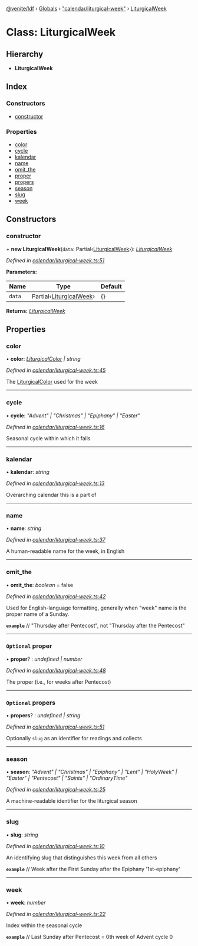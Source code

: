 [@venite/ldf](../README.md) › [Globals](../globals.md) › ["calendar/liturgical-week"](../modules/_calendar_liturgical_week_.md) › [LiturgicalWeek](_calendar_liturgical_week_.liturgicalweek.md)

# Class: LiturgicalWeek

## Hierarchy

* **LiturgicalWeek**

## Index

### Constructors

* [constructor](_calendar_liturgical_week_.liturgicalweek.md#constructor)

### Properties

* [color](_calendar_liturgical_week_.liturgicalweek.md#color)
* [cycle](_calendar_liturgical_week_.liturgicalweek.md#cycle)
* [kalendar](_calendar_liturgical_week_.liturgicalweek.md#kalendar)
* [name](_calendar_liturgical_week_.liturgicalweek.md#name)
* [omit_the](_calendar_liturgical_week_.liturgicalweek.md#omit_the)
* [proper](_calendar_liturgical_week_.liturgicalweek.md#optional-proper)
* [propers](_calendar_liturgical_week_.liturgicalweek.md#optional-propers)
* [season](_calendar_liturgical_week_.liturgicalweek.md#season)
* [slug](_calendar_liturgical_week_.liturgicalweek.md#slug)
* [week](_calendar_liturgical_week_.liturgicalweek.md#week)

## Constructors

###  constructor

\+ **new LiturgicalWeek**(`data`: Partial‹[LiturgicalWeek](_calendar_liturgical_week_.liturgicalweek.md)›): *[LiturgicalWeek](_calendar_liturgical_week_.liturgicalweek.md)*

*Defined in [calendar/liturgical-week.ts:51](https://github.com/gbj/venite/blob/42830fa/ldf/src/calendar/liturgical-week.ts#L51)*

**Parameters:**

Name | Type | Default |
------ | ------ | ------ |
`data` | Partial‹[LiturgicalWeek](_calendar_liturgical_week_.liturgicalweek.md)› | {} |

**Returns:** *[LiturgicalWeek](_calendar_liturgical_week_.liturgicalweek.md)*

## Properties

###  color

• **color**: *[LiturgicalColor](_calendar_liturgical_color_.liturgicalcolor.md) | string*

*Defined in [calendar/liturgical-week.ts:45](https://github.com/gbj/venite/blob/42830fa/ldf/src/calendar/liturgical-week.ts#L45)*

The [LiturgicalColor](_calendar_liturgical_color_.liturgicalcolor.md) used for the week

___

###  cycle

• **cycle**: *"Advent" | "Christmas" | "Epiphany" | "Easter"*

*Defined in [calendar/liturgical-week.ts:16](https://github.com/gbj/venite/blob/42830fa/ldf/src/calendar/liturgical-week.ts#L16)*

Seasonal cycle within which it falls

___

###  kalendar

• **kalendar**: *string*

*Defined in [calendar/liturgical-week.ts:13](https://github.com/gbj/venite/blob/42830fa/ldf/src/calendar/liturgical-week.ts#L13)*

Overarching calendar this is a part of

___

###  name

• **name**: *string*

*Defined in [calendar/liturgical-week.ts:37](https://github.com/gbj/venite/blob/42830fa/ldf/src/calendar/liturgical-week.ts#L37)*

A human-readable name for the week, in English

___

###  omit_the

• **omit_the**: *boolean* = false

*Defined in [calendar/liturgical-week.ts:42](https://github.com/gbj/venite/blob/42830fa/ldf/src/calendar/liturgical-week.ts#L42)*

Used for English-language formatting, generally when "week" name is the proper name of a Sunday.

**`example`** 
// "Thursday after Pentecost", not "Thursday after the Pentecost"

___

### `Optional` proper

• **proper**? : *undefined | number*

*Defined in [calendar/liturgical-week.ts:48](https://github.com/gbj/venite/blob/42830fa/ldf/src/calendar/liturgical-week.ts#L48)*

The proper (i.e., for weeks after Pentecost)

___

### `Optional` propers

• **propers**? : *undefined | string*

*Defined in [calendar/liturgical-week.ts:51](https://github.com/gbj/venite/blob/42830fa/ldf/src/calendar/liturgical-week.ts#L51)*

Optionally `slug` as an identifier for readings and collects

___

###  season

• **season**: *"Advent" | "Christmas" | "Epiphany" | "Lent" | "HolyWeek" | "Easter" | "Pentecost" | "Saints" | "OrdinaryTime"*

*Defined in [calendar/liturgical-week.ts:25](https://github.com/gbj/venite/blob/42830fa/ldf/src/calendar/liturgical-week.ts#L25)*

A machine-readable identifier for the liturgical season

___

###  slug

• **slug**: *string*

*Defined in [calendar/liturgical-week.ts:10](https://github.com/gbj/venite/blob/42830fa/ldf/src/calendar/liturgical-week.ts#L10)*

An identifying slug that distinguishes this week from all others

**`example`** 
// Week after the First Sunday after the Epiphany
'1st-epiphany'

___

###  week

• **week**: *number*

*Defined in [calendar/liturgical-week.ts:22](https://github.com/gbj/venite/blob/42830fa/ldf/src/calendar/liturgical-week.ts#L22)*

Index within the seasonal cycle

**`example`** 
// Last Sunday after Pentecost = 0th week of Advent cycle
0
